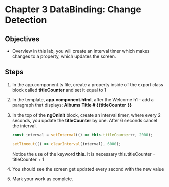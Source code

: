 # Chapter 3 DataBinding: Change Detection

## Objectives

- Overview in this lab, you will create an interval timer which makes changes to a property, which updates the screen.

## Steps

1. In the app.component.ts file, create a property inside of the export class block called **titleCounter** and set it equal to 1

2. In the template, **app.component.html**, after the Welcome h1 - add a paragraph that displays: **Albums Title # {{titleCounter }}**

3. In the top of the **ngOnInit** block, create an interval timer, where every 2 seconds, you update the **titleCounter** by one. After 6 seconds cancel the interval.

   ```javascript
   const interval = setInterval(() => this.titleCounter++, 2000);

   setTimeout(() => clearInterval(interval), 6000);
   ```

   Notice the use of the keyword **this**. It is necessary this.titleCounter = titleCounter + 1

4. You should see the screen get updated every second with the new value

5. Mark your work as complete.
